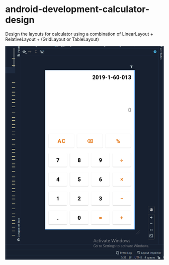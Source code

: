 # android-development-calculator-design
Design the layouts for calculator
using a combination of LinearLayout + RelativeLayout + (GridLayout or TableLayout)

![screenshot](quiz01.PNG)

